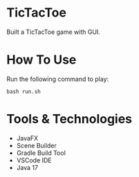 # TicTacToe
Built a TicTacToe game with GUI.

# How To Use
Run the following command to play:

```
bash run.sh
```

# Tools & Technologies
- JavaFX
- Scene Builder
- Gradle Build Tool
- VSCode IDE
- Java 17

